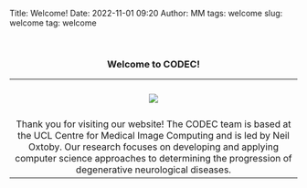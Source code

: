 Title: Welcome!
Date: 2022-11-01 09:20
Author: MM
tags: welcome
slug: welcome
tag: welcome

<br>
<h3 align="center">Welcome to CODEC!</h3>
<table border="0">
  <tr>
    <td align="center"><h4><img src='/images/CODEC.jpg'/> </h4></td>
 </tr>
 <tr>
    <td align="center">Thank you for visiting our website! The CODEC team is based at the UCL Centre for Medical Image Computing and is led by Neil Oxtoby.
Our research focuses on developing and applying computer science approaches to determining the progression of degenerative neurological diseases.</td>
 </tr>
</table>
<br>


